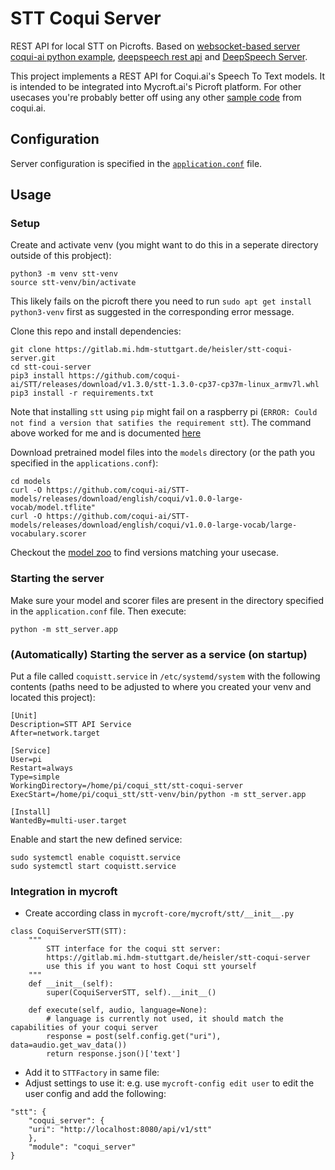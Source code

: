 # STT Coqui Server

REST API for local STT on Picrofts. Based on [websocket-based server coqui-ai python example](https://github.com/coqui-ai/STT-examples/tree/r1.0/python_websocket_server), [deepspeech rest api](https://github.com/zelo/deepspeech-rest-api) and [DeepSpeech Server](https://github.com/MainRo/deepspeech-server).

This project implements a REST API for Coqui.ai's Speech To Text models. It is intended to be integrated into Mycroft.ai's Picroft platform. For other usecases you're probably better off using any other [sample code](https://github.com/coqui-ai/STT-examples) from coqui.ai.

## Configuration

Server configuration is specified in the [`application.conf`](application.conf) file. 

## Usage

### Setup

Create and activate venv (you might want to do this in a seperate directory outside of this probject):
```
python3 -m venv stt-venv
source stt-venv/bin/activate
```
This likely fails on the picroft there you need to run `sudo apt get install python3-venv` first as suggested in the corresponding error message.

Clone this repo and install dependencies:
```
git clone https://gitlab.mi.hdm-stuttgart.de/heisler/stt-coqui-server.git
cd stt-coui-server
pip3 install https://github.com/coqui-ai/STT/releases/download/v1.3.0/stt-1.3.0-cp37-cp37m-linux_armv7l.whl
pip3 install -r requirements.txt
```
Note that installing `stt` using `pip` might fail on a raspberry pi (`ERROR: Could not find a version that satifies the requirement stt`). The command above worked for me and is documented [here](https://github.com/coqui-ai/stt-model-manager#usage)

Download pretrained model files into the `models` directory (or the path you specified in the `applications.conf`):
```
cd models
curl -O https://github.com/coqui-ai/STT-models/releases/download/english/coqui/v1.0.0-large-vocab/model.tflite"
curl -O https://github.com/coqui-ai/STT-models/releases/download/english/coqui/v1.0.0-large-vocab/large-vocabulary.scorer
```
Checkout the [model zoo](https://coqui.ai/models) to find versions matching your usecase.

### Starting the server

Make sure your model and scorer files are present in the directory specified in the `application.conf` file. Then execute:

```
python -m stt_server.app
```

### (Automatically) Starting the server as a service (on startup)
Put a file called `coquistt.service` in `/etc/systemd/system` with the following contents (paths need to be adjusted to where you created your venv and located this project):
```
[Unit]
Description=STT API Service
After=network.target

[Service]
User=pi
Restart=always
Type=simple
WorkingDirectory=/home/pi/coqui_stt/stt-coqui-server
ExecStart=/home/pi/coqui_stt/stt-venv/bin/python -m stt_server.app

[Install]
WantedBy=multi-user.target
```

Enable and start the new defined service:
```
sudo systemctl enable coquistt.service
sudo systemctl start coquistt.service
```

### Integration in mycroft
- Create according class in `mycroft-core/mycroft/stt/__init__.py`
```
class CoquiServerSTT(STT):
    """
        STT interface for the coqui stt server:
        https://gitlab.mi.hdm-stuttgart.de/heisler/stt-coqui-server
        use this if you want to host Coqui stt yourself
    """
    def __init__(self):
        super(CoquiServerSTT, self).__init__()

    def execute(self, audio, language=None):
        # language is currently not used, it should match the capabilities of your coqui server
        response = post(self.config.get("uri"), data=audio.get_wav_data())
        return response.json()['text']
```
- Add it to `STTFactory` in same file: 
- Adjust settings to use it: e.g. use `mycroft-config edit user` to edit the user config and add the following:
```
"stt": {
    "coqui_server": {
    "uri": "http://localhost:8080/api/v1/stt"
    },
    "module": "coqui_server"
}
```